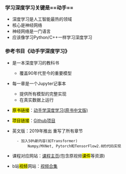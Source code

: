 ### 学习深度学习关键是==动手==

 - 深度学习是人工智能最热的领域
 - 核心是神经网络
 - 神经网络是一门语言
 - 应该像学习Python/C++一样学习深度学习

 ### 参考书目《动手学深度学习》
 - 是一本深度学习的教科书
   - 覆盖90年代至今的重要模型
   
  - 每一章是一个Jupyter记事本
    - 提供所有模型的完整实现
    - 在真实数据上运行
    
  - <mark>原书链接</mark>：[动手学深度学习(原书中文版)](https://zh.d2l.ai/)

   - <mark>项目链接</mark>：[Github项目](https://github.com/d2l-ai/d2l-zh)

   

   - 英文版：2019年推出
        重写了所有章节

           - 加入50%新内容(如Transformer)
                Numpy/MXNet, Pytorch和TensorFlow2.0的代码实现

                

 - 课程对应网站：[课程主页](https://courses.d2l.ai/zh-v2/)(包含原视频<mark>课件</mark>等资源)

- b站<mark>视频</mark>网站：[视频合集](https://space.bilibili.com/1567748478/channel/seriesdetail?sid=358497)
